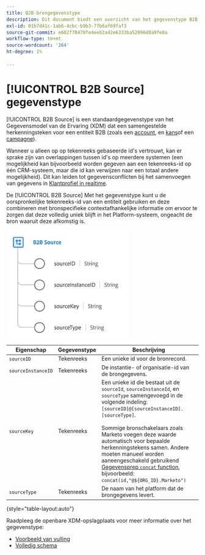 ```yaml
---
title: B2B-brongegevenstype
description: Dit document biedt een overzicht van het gegevenstype B2B Source Experience Data Model (XDM).
exl-id: 01b7d41c-1ab6-4cbc-b9b3-77b6af69faf3
source-git-commit: e602f78470fe4eeb2a42e6333ba52096d8a9fe8a
workflow-type: tm+mt
source-wordcount: '264'
ht-degree: 1%

---
```


# [!UICONTROL B2B Source] gegevenstype

[!UICONTROL B2B Source] is een standaardgegevenstype van het Gegevensmodel van de Ervaring (XDM) dat een samengestelde herkenningsteken voor een entiteit B2B (zoals een [account](../classes/b2b/business-account.md), en [kans](../classes/b2b/business-opportunity.md)of een [campagne](../classes/b2b/business-campaign.md)).

Wanneer u alleen op op tekenreeks gebaseerde id&#39;s vertrouwt, kan er sprake zijn van overlappingen tussen id&#39;s op meerdere systemen (een mogelijkheid kan bijvoorbeeld worden gegeven aan een tekenreeks-id op één CRM-systeem, maar die id kan verwijzen naar een totaal andere mogelijkheid). Dit kan leiden tot gegevensconflicten bij het samenvoegen van gegevens in [Klantprofiel in realtime](../../profile/home.md).

De [!UICONTROL B2B Source] Met het gegevenstype kunt u de oorspronkelijke tekenreeks-id van een entiteit gebruiken en deze combineren met bronspecifieke contextafhankelijke informatie om ervoor te zorgen dat deze volledig uniek blijft in het Platform-systeem, ongeacht de bron waaruit deze afkomstig is.

![B2B-bronstructuur](../images/data-types/b2b-source.png)

| Eigenschap | Gegevenstype | Beschrijving |
| --- | --- | --- |
| `sourceID` | Tekenreeks | Een unieke id voor de bronrecord. |
| `sourceInstanceID` | Tekenreeks | De instantie- of organisatie-id van de brongegevens. |
| `sourceKey` | Tekenreeks | Een unieke id die bestaat uit de `sourceId`, `sourceInstanceId`, en `sourceType` samengevoegd in de volgende indeling: `[sourceID]@[sourceInstanceID].[sourceType]`.<br><br>Sommige bronschakelaars zoals Marketo voegen deze waarde automatisch voor bepaalde herkenningstekens samen. Andere moeten manueel worden aaneengeschakeld gebruikend [Gegevensprep `concat` function](../../data-prep/functions.md#string), bijvoorbeeld: `concat(id,"@${ORG_ID}.Marketo")` |
| `sourceType` | Tekenreeks | De naam van het platform dat de brongegevens levert. |

{style=&quot;table-layout:auto&quot;}

Raadpleeg de openbare XDM-opslagplaats voor meer informatie over het gegevenstype:

* [Voorbeeld van vulling](https://github.com/adobe/xdm/blob/master/components/datatypes/b2b/b2b-source.example.1.json)
* [Volledig schema](https://github.com/adobe/xdm/blob/master/components/datatypes/b2b/b2b-source.schema.json)

